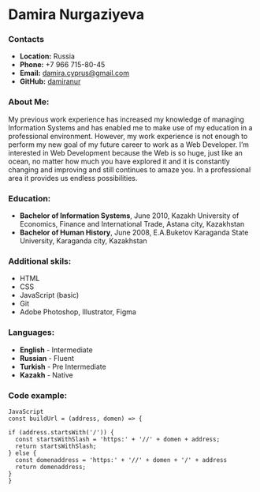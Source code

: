 # Damira Nurgaziyeva

### Contacts

- **Location:** Russia
- **Phone:** +7 966 715-80-45
- **Email:** damira.cyprus@gmail.com
- **GitHub:** [damiranur](https://github.com/damiranur)

### About Me:

My previous work experience has increased my knowledge of managing Information Systems and has enabled me to make use of my education in a professional environment. However, my work experience is not enough to perform my new goal of my future career to work as a Web Developer. I’m interested in Web Development because the Web is so huge, just like an ocean, no matter how much you have explored it and it is constantly changing and improving and still continues to amaze you. In a professional area it provides us endless possibilities.

### Education:

- **Bachelor of Information Systems**, June 2010, Kazakh University of Economics, Finance and International Trade, Astana city, Kazakhstan
- **Bachelor of Human History**, June 2008, E.A.Buketov Karaganda State University, Karaganda city, Kazakhstan

### Additional skils:

- HTML
- CSS
- JavaScript (basic)
- Git
- Adobe Photoshop, Illustrator, Figma

### Languages:

- **English** - Intermediate
- **Russian** - Fluent
- **Turkish** - Pre Intermediate
- **Kazakh** - Native

### Code example:

```
JavaScript
const buildUrl = (address, domen) => {

if (address.startsWith('/')) {
  const startsWithSlash = 'https:' + '//' + domen + address;
  return startsWithSlash;
} else {
  const domenaddress = 'https:' + '//' + domen + '/' + address
  return domenaddress;
}
}
```
